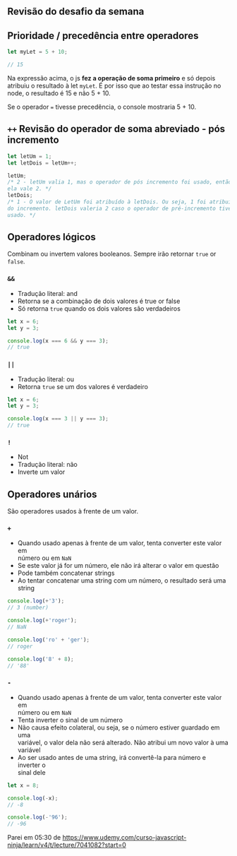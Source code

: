 ## Revisão do desafio da semana

## Prioridade / precedência entre operadores
```javascript
let myLet = 5 + 10;

// 15
```

Na expressão acima, o js **fez a operação de soma primeiro** e só depois  
atribuiu o resultado à let `myLet`. É por isso que ao testar essa instrução no  
node, o resultado é 15 e não 5 + 10.

Se o operador `=` tivesse precedência, o console mostraria 5 + 10.

## `++` Revisão do operador de soma abreviado - pós incremento
```javascript
let letUm = 1;
let letDois = letUm++;

letUm;
/* 2 - letUm valia 1, mas o operador de pós incremento foi usado, então agora  
ela vale 2. */
letDois;
/* 1 - O valor de LetUm foi atribuído à letDois. Ou seja, 1 foi atribuído antes  
do incremento. letDois valeria 2 caso o operador de pré-incremento tivesse sido  
usado. */
```

## Operadores lógicos
Combinam ou invertem valores booleanos. Sempre irão retornar `true` or `false`.

### `&&`
  - Tradução literal: and
  - Retorna se a combinação de dois valores é true or false
  - Só retorna `true` quando os dois valores são verdadeiros

```javascript
let x = 6;
let y = 3;

console.log(x === 6 && y === 3);
// true
```

### `||`
  - Tradução literal: ou
  - Retorna `true` se um dos valores é verdadeiro

```javascript
let x = 6;
let y = 3;

console.log(x === 3 || y === 3);
// true
```

### `!`
  - Not
  - Tradução literal: não
  - Inverte um valor

## Operadores unários
São operadores usados à frente de um valor.

### `+`
  - Quando usado apenas à frente de um valor, tenta converter este valor em  
  número ou em `NaN`
  - Se este valor já for um número, ele não irá alterar o valor em questão
  - Pode também concatenar strings
  - Ao tentar concatenar uma string com um número, o resultado será uma string

```javascript
console.log(+'3');
// 3 (number)

console.log(+'roger');
// NaN

console.log('ro' + 'ger');
// roger

console.log('8' + 8);
// '88'
```

### `-`
  - Quando usado apenas à frente de um valor, tenta converter este valor em  
  número ou em `NaN`
  - Tenta inverter o sinal de um número
  - Não causa efeito colateral, ou seja, se o número estiver guardado em uma  
  variável, o valor dela não será alterado. Não atribui um novo valor à uma  
  variável
  - Ao ser usado antes de uma string, irá convertê-la para número e inverter o  
  sinal dele

```javascript
let x = 8;

console.log(-x);
// -8

console.log(-'96');
// -96
```

Parei em 05:30 de  https://www.udemy.com/curso-javascript-ninja/learn/v4/t/lecture/7041082?start=0
